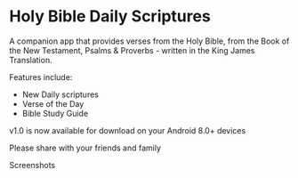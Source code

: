 # 
# Holy Bible Daily Scriptures

A companion app that provides verses from the Holy Bible, from the Book of the New Testament, Psalms & Proverbs - written in the King James Translation.

Features include:

- New Daily scriptures
- Verse of the Day
- Bible Study Guide


v1.0 is now available for download on your Android 8.0+ devices 

Please share with your friends and family

Screenshots

<p>
  
</p>
